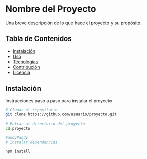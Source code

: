 # Nombre del Proyecto

Una breve descripción de lo que hace el proyecto y su propósito.

## Tabla de Contenidos

- [Instalación](#instalación)
- [Uso](#uso)
- [Tecnologías](#tecnologías)
- [Contribución](#contribución)
- [Licencia](#licencia)

## Instalación

Instrucciones paso a paso para instalar el proyecto.

```bash
# Clonar el repositorio
git clone https://github.com/usuario/proyecto.git

# Entrar al directorio del proyecto
cd proyecto

#andyPandy
# Instalar dependencias

npm install
